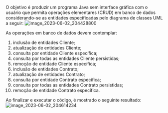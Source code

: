 O objetivo é produzir um programa Java sem interface gráfica com o usuário que permita operações
elementares (CRUD) em banco de dados considerando-se as entidades especificadas pelo diagrama de
classes UML a seguir:
![image_2023-06-02_204428800](https://github.com/rick1135/ativ3POO/assets/55491414/9ff3dbac-ea2a-40b9-8f79-60926482f759)

As operações em banco de dados devem contemplar:
1. inclusão de entidades Cliente;
2. atualização de entidades Cliente;
3. consulta por entidade Cliente específica;
4. consulta por todas as entidades Cliente persistidas;
5. remoção de entidade Cliente específica;
6. inclusão de entidades Contrato;
7. atualização de entidades Contrato;
8. consulta por entidade Contrato específica;
9. consulta por todas as entidades Contrato persistidas;
10. remoção de entidade Contrato específica.

Ao finalizar e executar o código, é mostrado o seguinte resultado:
![image_2023-06-02_204614234](https://github.com/rick1135/ativ3POO/assets/55491414/5e6c6557-e0aa-4377-a7a2-8ba46f0e8e28)
